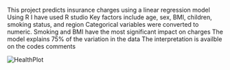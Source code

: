 This project predicts insurance charges using a linear regression model Using R 
I have used R studio
Key factors include age, sex, BMI, children, smoking status, and region 
Categorical variables were converted to numeric. Smoking and BMI have the most significant impact on charges
The model explains  75% of the variation in the data 
The interpretation is availble on the codes comments

![HealthPlot](https://github.com/user-attachments/assets/772e027f-8f89-4f5a-bb93-f0d494a4d4c5)
